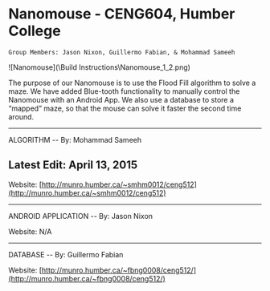 # Nanomouse - CENG604, Humber College
	Group Members: Jason Nixon, Guillermo Fabian, & Mohammad Sameeh

 ![Nanomouse](\Build Instructions\Nanomouse_1_2.png)
	
 The purpose of our Nanomouse is to use the Flood Fill algorithm to solve a maze. 
 We have added Blue-tooth functionality to manually control the Nanomouse with an Android App.
 We also use a database to store a “mapped” maze, so that the mouse can solve it faster the second time around.

 -------------------------------------------------
 ALGORITHM -- By: Mohammad Sameeh
 
 Latest Edit: April 13, 2015
 -
 Website: [http://munro.humber.ca/~smhm0012/ceng512](http://munro.humber.ca/~smhm0012/ceng512)

 -------------------------------------------------
 
 ANDROID APPLICATION -- By: Jason Nixon

 Website: N/A
 
 -------------------------------------------------

 DATABASE -- By: Guillermo Fabian

 Website: [http://munro.humber.ca/~fbng0008/ceng512/](http://munro.humber.ca/~fbng0008/ceng512/)